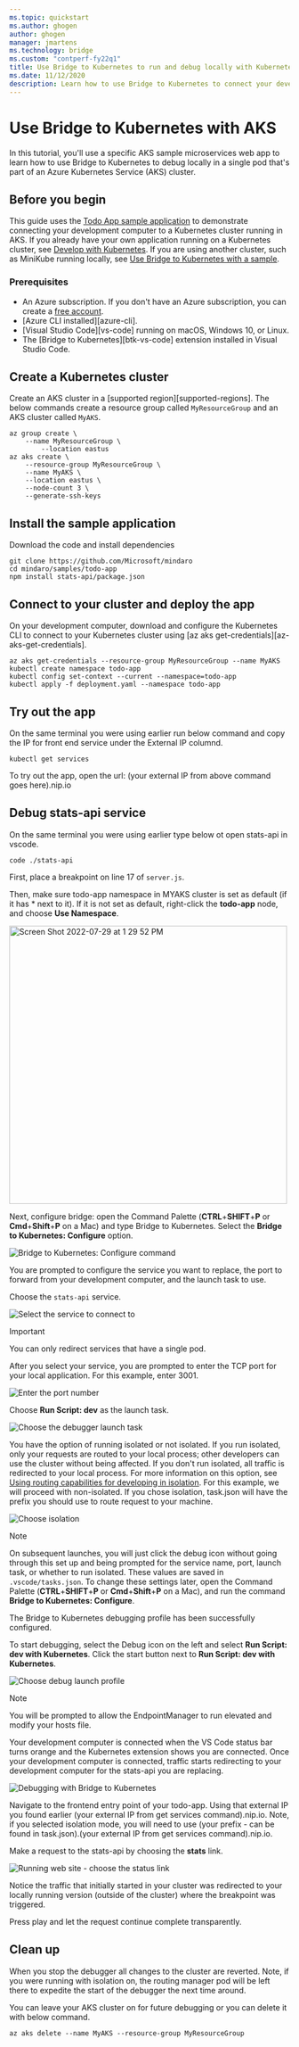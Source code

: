 ```yaml
---
ms.topic: quickstart
ms.author: ghogen
author: ghogen
manager: jmartens
ms.technology: bridge
ms.custom: "contperf-fy22q1"
title: Use Bridge to Kubernetes to run and debug locally with Kubernetes with AKS in Azure
ms.date: 11/12/2020
description: Learn how to use Bridge to Kubernetes to connect your development computer to an AKS Kubernetes cluster
---
```


# Use Bridge to Kubernetes with AKS

In this tutorial, you'll use a specific AKS sample microservices web app to learn how to use Bridge to Kubernetes to debug locally in a single pod that's part of an Azure Kubernetes Service (AKS) cluster.

## Before you begin

This guide uses the [Todo App sample application](https://github.com/microsoft/mindaro/tree/master/samples/todo-app) to demonstrate connecting your development computer to a Kubernetes cluster running in AKS. If you already have your own application running on a Kubernetes cluster, see [Develop with Kubernetes](bridge-to-kubernetes-vs-code.md). If you are using another cluster, such as MiniKube running locally, see [Use Bridge to Kubernetes with a sample](bridge-to-kubernetes-sample.md).

### Prerequisites

* An Azure subscription. If you don't have an Azure subscription, you can create a [free account](https://azure.microsoft.com/free).
* [Azure CLI installed][azure-cli].
* [Visual Studio Code][vs-code] running on macOS, Windows 10, or Linux.
* The [Bridge to Kubernetes][btk-vs-code] extension installed in Visual Studio Code.

## Create a Kubernetes cluster

Create an AKS cluster in a [supported region][supported-regions]. The below commands create a resource group called `MyResourceGroup` and an AKS cluster called `MyAKS`.

```azurecli-interactive
az group create \
    --name MyResourceGroup \
        --location eastus
az aks create \
    --resource-group MyResourceGroup \
    --name MyAKS \
    --location eastus \
    --node-count 3 \
    --generate-ssh-keys
```

## Install the sample application

Download the code and install dependencies


```azurecli-interactive
git clone https://github.com/Microsoft/mindaro
cd mindaro/samples/todo-app
npm install stats-api/package.json
```

## Connect to your cluster and deploy the app

On your development computer, download and configure the Kubernetes CLI to connect to your Kubernetes cluster using [az aks get-credentials][az-aks-get-credentials].

```azurecli
az aks get-credentials --resource-group MyResourceGroup --name MyAKS
kubectl create namespace todo-app
kubectl config set-context --current --namespace=todo-app
kubectl apply -f deployment.yaml --namespace todo-app
```

## Try out the app

On the same terminal you were using earlier run below command and copy the IP for front end service under the External IP columnd.

```azurecli
kubectl get services
```

To try out the app, open the url:
(your external IP from above command goes here).nip.io


## Debug stats-api service

On the same terminal you were using earlier type below ot open stats-api in vscode.

```azurecli
code ./stats-api
```

First, place a breakpoint on line 17 of `server.js`.

Then, make sure todo-app namespace in MYAKS cluster is set as default (if it has * next to it). If it is not set as default, right-click the **todo-app** node, and choose **Use Namespace**.

<img width="499" alt="Screen Shot 2022-07-29 at 1 29 52 PM" src="https://user-images.githubusercontent.com/4663400/181812916-ba82442d-4dbf-4941-bf66-4fcbe66ce5b0.png">

Next, configure bridge: open the Command Palette (**CTRL**+**SHIFT**+**P** or **Cmd**+**Shift**+**P** on a Mac) and type Bridge to Kubernetes. Select the **Bridge to Kubernetes: Configure** option.

![Bridge to Kubernetes: Configure command](media/bridge-to-kubernetes-sample/bridge-configure.png)

You are prompted to configure the service you want to replace, the port to forward from your development computer, and the launch task to use.

Choose the `stats-api` service.

![Select the service to connect to](media/bridge-to-kubernetes-sample/select-service.png)

> [!IMPORTANT]
> You can only redirect services that have a single pod.

After you select your service, you are prompted to enter the TCP port for your local application. For this example, enter 3001.

![Enter the port number](media/bridge-to-kubernetes-sample/enter-port.png)

Choose **Run Script: dev** as the launch task.

![Choose the debugger launch task](media/bridge-to-kubernetes-sample/launch-task.png)

You have the option of running isolated or not isolated. If you run isolated, only your requests are routed to your local process; other developers can use the cluster without being affected. If you don't run isolated, all traffic is redirected to your local process. For more information on this option, see [Using routing capabilities for developing in isolation](overview-bridge-to-kubernetes.md#using-routing-capabilities-for-developing-in-isolation). For this example, we will proceed with non-isolated. If you chose isolation, task.json will have the prefix you should use to route request to your machine.

![Choose isolation](media/bridge-to-kubernetes-sample/isolation.png)

> [!NOTE]
> On subsequent launches, you will just click the debug icon without going through this set up and being prompted for the service name, port, launch task, or whether to run isolated. These values are saved in `.vscode/tasks.json`. To change these settings later, open the Command Palette (**CTRL**+**SHIFT**+**P** or **Cmd**+**Shift**+**P** on a Mac), and run the command **Bridge to Kubernetes: Configure**.

The Bridge to Kubernetes debugging profile has been successfully configured.

To start debugging, select the Debug icon on the left and select **Run Script: dev with Kubernetes**. Click the start button next to **Run Script: dev with Kubernetes**.

![Choose debug launch profile](media/bridge-to-kubernetes-sample/debug-profile.png)

> [!NOTE]
> You will be prompted to allow the EndpointManager to run elevated and modify your hosts file.

Your development computer is connected when the VS Code status bar turns orange and the Kubernetes extension shows you are connected. Once your development computer is connected, traffic starts redirecting to your development computer for the stats-api you are replacing.

![Debugging with Bridge to Kubernetes](media/bridge-to-kubernetes-sample/debugging.png)

Navigate to the frontend entry point of your todo-app. Using that external IP you found earlier (your external IP from get services command).nip.io. Note, if you selected isolation mode, you will need to use (your prefix - can be found in task.json).(your external IP from get services command).nip.io.

Make a request to the stats-api by choosing the **stats** link.

![Running web site - choose the status link](media/bridge-to-kubernetes-sample/stats.png)

Notice the traffic that initially started in your cluster was redirected to your locally running version (outside of the cluster) where the breakpoint was triggered.

Press play and let the request continue complete transparently.

## Clean up

When you stop the debugger all changes to the cluster are reverted. Note, if you were running with isolation on, the routing manager pod will be left there to expedite the start of the debugger the next time around.

You can leave your AKS cluster on for future debugging or you can delete it with below command.

```azurecli-interactive
az aks delete --name MyAKS --resource-group MyResourceGroup
```

